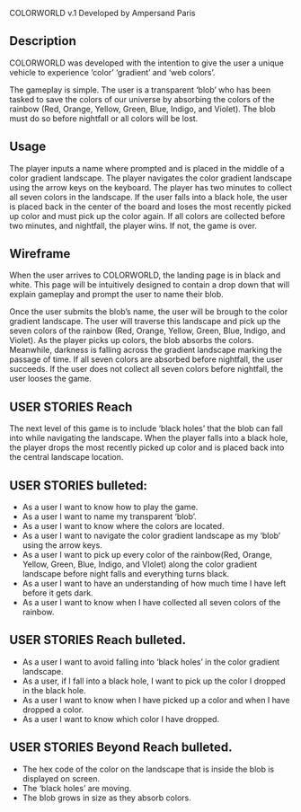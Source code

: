 COLORWORLD 
v.1
Developed by Ampersand Paris

## Description
COLORWORLD was developed with the intention to give the user a unique vehicle to experience ‘color’ ‘gradient’ and ‘web colors’.
 
The gameplay is simple. The user is a transparent ‘blob’ who has been tasked to save the colors of our universe by absorbing the colors of the rainbow (Red, Orange, Yellow, Green, Blue, Indigo, and Violet). The blob must do so before nightfall or all colors will be lost. 

## Usage
The player inputs a name where prompted and is placed in the middle of a color gradient landscape. The player navigates the color gradient landscape using the arrow keys on the keyboard. The player has two minutes to collect all seven colors in the landscape. If the user falls into a black hole, the user is placed back in the center of the board and loses the most recently picked up color and must pick up the color again. If all colors are collected before two minutes, and nightfall, the player wins. If not, the game is over. 

## Wireframe
When the user arrives to COLORWORLD, the landing page is in black and white. This page will be intuitively designed to contain a drop down that will explain gameplay and prompt the user to name their blob. 

Once the user submits the blob’s name, the user will be brough to the color gradient landscape. The user will traverse this landscape and pick up the seven colors of the rainbow (Red, Orange, Yellow, Green, Blue, Indigo, and Violet). As the player picks up colors, the blob absorbs the colors. Meanwhile, darkness is falling across the gradient landscape marking the passage of time. If all seven colors are absorbed before nightfall, the user succeeds. If the user does not collect all seven colors before nightfall, the user looses the game. 

## USER STORIES Reach
The next level of this game is to include ‘black holes’ that the blob can fall into while navigating the landscape. When the player falls into a black hole, the player drops the most recently picked up color and is placed back into the central landscape location. 

## USER STORIES bulleted: 
- As a user I want to know how to play the game. 
- As a user I want to name my transparent ‘blob’. 
- As a user I want to know where the colors are located. 
- As a user I want to navigate the color gradient landscape as my ‘blob’ using the arrow keys.
- As a user I want to pick up every color of the rainbow(Red, Orange, Yellow, Green, Blue, Indigo, and VIolet) along the color gradient landscape before night falls and everything turns black.
- As a user I want to have an understanding of how much time I have left before it gets dark.
- As a user I want to know when I have collected all seven colors of the rainbow. 

## USER STORIES Reach bulleted.
- As a user I want to avoid falling into ‘black holes’ in the color gradient landscape. 
- As a user, if I fall into a black hole, I want to pick up the color I dropped in the black hole.
- As a user I want to know when I have picked up a color and when I have dropped a color.
- As a user I want to know which color I have dropped. 

## USER STORIES Beyond Reach bulleted. 
- The hex code of the color on the landscape that is inside the blob is displayed on screen.
- The ‘black holes’ are moving.
- The blob grows in size as they absorb colors.  